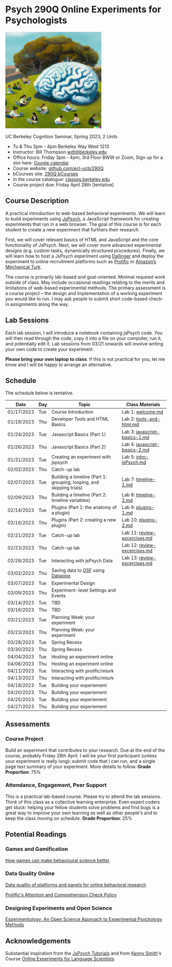 # Psych 290Q Online Experiments for Psychologists

<img src="assets/290Q-DALL-E.png" alt="290Q" width="300"/>

UC Berkeley Cognition Seminar, Spring 2023, 2 Units

- Tu & Thu 3pm - 4pm Berkeley Way West 1213
- Instructor: Bill Thompson [wdt@berkeley.edu](mailto:wdt@berkeley.edu)
- Office hours: Friday 3pm - 4pm, 3rd Floor BWW or Zoom, Sign up for a slot here: [Google calendar](https://calendar.app.google/DAvThSyG4rzFbwET9)
- Course website: [github.com/ecl-ucb/290Q](https://github.com/ecl-ucb/290Q)
- bCourses site: [290Q bCourses](https://bcourses.berkeley.edu/courses/1522687)
- In the course catalogue: [classes.berkeley.edu](https://classes.berkeley.edu/content/2023-spring-psych-290q-001-sem-001)
- Course project due: Friday April 28th [tentative]


## Course Description
A practical introduction to web-based behavioral experiments. We will learn to build experiments using [JsPsych](https://www.jspsych.org/7.3/), a JavaScript framework for creating experiments that run in a web browser. The goal of this course is for each student to create a new experiment that furthers their research. 

First, we will cover relevant basics of HTML and JavaScript and the core functionality of JsPsych. Next, we will cover more advanced experimental designs (e.g. custom tasks, dynamically structured procedures). Finally, we will learn how to host a JsPsych experiment using [Dallinger](https://github.com/Dallinger/Dallinger) and deploy the experiment to online recruitment platforms such as [Prolific](https://www.prolific.co/) or [Amazon’s Mechanical Turk](https://www.mturk.com/). 

The course is primarily lab-based and goal-oriented. Minimal required work outside of class. May include occasional readings relating to the merits and limitations of web-based experimental methods. The primary assessment is a course project – the design and implementation of a working experiment you would like to run. I may ask people to submit short code-based check-in assignments along the way.

## Lab Sessions
Each lab session, I will introduce a notebook containing jsPsych code. You will then read through the code, copy it into a file on your computer, run it, and potentially edit it. Lab sessions from 03/21 onwards will involve writing your own code to create your experiment.

**Please bring your own laptop to class**. 
If this is not practical for you, let me know and I will be happy to arrange an alternative.

## Schedule
The schedule below is tentative.

| Date       | Day | Topic                                | Class Materials |
| ---------- | --- | ------------------------------------ | --------------- |
| 01/17/2023 | Tue | Course Introduction                  | Lab 1: [welcome.md](assets/labs/L1-course-intro/welcome.md) |
| 01/19/2023 | Thu | Developer Tools and HTML Basics      | Lab 2: [tools-and-html.md](assets/labs/L2-intro-html/tools-and-html.md) |
| 01/24/2023 | Tue | Javascript Basics (Part 1)           | Lab 3: [javascript-basics-1.md](assets/labs/L3-intro-javascript-1/javascript-basics-1.md) |
| 01/26/2023 | Thu | Javascript Basics (Part 2)           | Lab 4: [javascript-basics-2.md](assets/labs/L4-intro-javascript-2/javascript-basics-2.md) ||
| 01/31/2023 | Tue | Creating an experiment with jspsych  | Lab 5: [intro-jsPsych.md](assets/labs/L5-intro-jsPsych/intro-jsPsych.md) |
| 02/02/2023 | Thu | Catch-up lab                         |                 |
| 02/07/2023 | Tue | Building a timeline (Part 1: grouping, looping, and skipping trials)         | Lab 7: [timeline-1.md](assets/labs/L7-timeline-1/timeline-1.md) |
| 02/09/2023 | Thu | Building a timeline (Part 2: timeline variables)         | Lab 8: [timeline-2.md](assets/labs/L8-timeline-2/timeline-2.md) |
| 02/14/2023 | Tue | Plugins (Part 1: the anatomy of a plugin)                     | Lab 9: [plugins-1.md](assets/labs/L9-plugins-1/plugins-overview.md) |
| 02/16/2023 | Thu | Plugins (Part 2: creating a new plugin)                     | Lab 10: [plugins-2.md](assets/labs/L10-plugins-2/L10-plugins-2.md)                |
| 02/21/2023 | Tue | Catch-up lab                         | Lab 11: [review-excercises.md](assets/labs/L11-review-exercises/review-excercises.md)                |
| 02/23/2023 | Thu | Catch-up lab                         | Lab 12: [review-excercises.md](assets/labs/L11-review-exercises/review-excercises.md)                 |
| 02/28/2023 | Tue | Interacting with jsPsych Data |  Lab 13: [review-excercises.md](assets/labs/L13-interacting-with-data/jspsych-data.md)               |
| 03/02/2023 | Thu | Saving data to [OSF](https://osf.io/) using [Datapipe](https://pipe.jspsych.org/)         |                 |
| 03/07/2023 | Tue | Experimental Design        |                 |
| 03/09/2023 | Thu | Experiment-level Settings and Events |                 |
| 03/14/2023 | Tue | TBD                         |                 |
| 03/16/2023 | Thu | TBD                         |                 |
| 03/21/2023 | Tue | Planning Week: your experiment       |                 |
| 03/23/2023 | Thu | Planning Week: your experiment       |                 |
| 03/28/2023 | Tue | Spring Recess                        |                 |
| 03/30/2023 | Thu | Spring Recess                        |                 |
| 04/04/2023 | Tue | Hosting an experiment online         |                 |
| 04/06/2023 | Thu | Hosting an experiment online         |                 |
| 04/11/2023 | Tue | Interacting with prolific/mturk      |                 |
| 04/13/2023 | Thu | Interacting with prolific/mturk      |                 |
| 04/18/2023 | Tue | Building your experiement            |                 |
| 04/20/2023 | Thu | Building your experiement            |                 |
| 04/25/2023 | Tue | Building your experiement            |                 |
| 04/27/2023 | Thu | Building your experiement            |                 | 


## Assessments 

### Course Project
Build an experiment that contributes to your research. Due at the end of the course, probably Friday 28th April. I will be your first participant (unless your experiment is really long): submit code that I can run, and a single page text summary of your experiment. More details to follow.
**Grade Proportion**: 75%

### Attendance, Engagement, Peer Support
This is a practical lab-based course. Please try to attend the lab sessions. Think of this class as a collective learning enterprise. Even expert coders get stuck: helping your fellow students solve problems and find bugs is a great way to improve your own learning as well as other people's and to keep the class moving on schedule. 
**Grade Proportion**: 25%   

## Potential Readings

### Games and Gamification

[How games can make behavioural science better](https://www.nature.com/articles/d41586-023-00065-6)

### Data Quality Online

[Data quality of platforms and panels for online behavioral research](https://link.springer.com/article/10.3758/s13428-021-01694-3)

[Prolific's Attention and Comprehension Check Policy](https://researcher-help.prolific.co/hc/en-gb/articles/360009223553-Prolific-s-Attention-and-Comprehension-Check-Policy)

### Designing Experiments and Open Science

[Experimentology: An Open Science Approach to Experimental Psychology Methods](https://experimentology.io/)




## Acknowledgements
Substantial inspiration from the [JsPsych Tutorials](https://www.jspsych.org/7.0/tutorials/hello-world/) and from [Kenny Smith](http://www.lel.ed.ac.uk/~kenny/)'s Course [Online Experiments for Language Scientists](https://kennysmithed.github.io/oels2022/). 